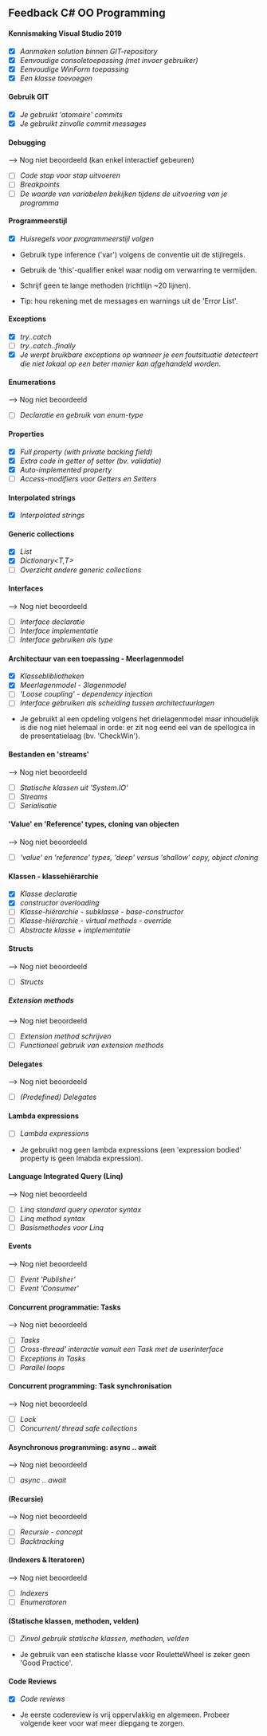 
## Feedback C# OO Programming


#### Kennismaking Visual Studio 2019


- [x] *Aanmaken solution binnen GIT-repository*
- [x] *Eenvoudige consoletoepassing (met invoer gebruiker)*
- [x] *Eenvoudige WinForm toepassing*
- [x] *Een klasse toevoegen*

#### Gebruik GIT

- [x] *Je gebruikt 'atomaire' commits*
- [x] *Je gebruikt zinvolle commit messages*

#### Debugging

--> Nog niet beoordeeld (kan enkel interactief gebeuren)

- [ ] *Code stap voor stap uitvoeren*
- [ ] *Breakpoints*
- [ ] *De waarde van variabelen bekijken tijdens de uitvoering van je programma*

#### Programmeerstijl

- [x] *Huisregels voor programmeerstijl volgen*

* Gebruik type inference ('var') volgens de conventie uit de stijlregels.
* Gebruik de 'this'-qualifier enkel waar nodig om verwarring te vermijden.
* Schrijf geen te lange methoden (richtlijn ~20 lijnen).

* Tip: hou rekening met de messages en warnings uit de 'Error List'.


#### Exceptions

- [x] *try..catch*
- [ ] *try..catch..finally*
- [x] *Je werpt bruikbare exceptions op wanneer je een foutsituatie detecteert die niet lokaal op een beter manier kan afgehandeld worden.*

#### Enumerations

--> Nog niet beoordeeld

- [ ] *Declaratie en gebruik van enum-type*
 
#### Properties

- [x] *Full property (with private backing field)*
- [x] *Extra code in getter of setter (bv. validatie)*
- [x] *Auto-implemented property*
- [ ] *Access-modifiers voor Getters en Setters*

#### Interpolated strings

- [x] *Interpolated strings*

#### Generic collections

- [x] *List<T>*
- [x] *Dictionary<T,T>*
- [ ] *Overzicht andere generic collections*

#### Interfaces

--> Nog niet beoordeeld

- [ ] *Interface declaratie*
- [ ] *Interface implementatie*
- [ ] *Interface gebruiken als type*

#### Architectuur van een toepassing - Meerlagenmodel

- [x] *Klasseblibliotheken*
- [x] *Meerlagenmodel - 3lagenmodel*
- [ ] *'Loose coupling' - dependency injection*
- [ ] *Interface gebruiken als scheiding tussen architectuurlagen*

* Je gebruikt al een opdeling volgens het drielagenmodel maar inhoudelijk is die nog niet helemaal in orde: er zit nog eend eel van de spellogica in de presentatielaag (bv. 'CheckWin').


#### Bestanden en 'streams'

--> Nog niet beoordeeld

- [ ] *Statische klassen uit 'System.IO'*
- [ ] *Streams*
- [ ] *Serialisatie*

#### 'Value' en 'Reference' types, cloning van objecten

--> Nog niet beoordeeld

- [ ] *'value' en 'reference' types, 'deep' versus 'shallow' copy, object cloning*

#### Klassen - klassehiërarchie

- [x] *Klasse declaratie*
- [x] *constructor overloading*
- [ ] *Klasse-hiërarchie - subklasse - base-constructor*
- [ ] *Klasse-hiërarchie - virtual methods - override*
- [ ] *Abstracte klasse + implementatie*

#### Structs

--> Nog niet beoordeeld

- [ ] *Structs*

##### Extension methods

--> Nog niet beoordeeld

- [ ] *Extension method schrijven*
- [ ] *Functioneel gebruik van extension methods*

#### Delegates

--> Nog niet beoordeeld

- [ ] *(Predefined) Delegates*

#### Lambda expressions

- [ ] *Lambda expressions*

* Je gebruikt nog geen lambda expressions  (een 'expression bodied' property is geen lmabda expression).

#### Language Integrated Query (Linq)

--> Nog niet beoordeeld

- [ ] *Linq standard query operator syntax*
- [ ] *Linq method syntax*
- [ ] *Basismethodes voor Linq*

#### Events

--> Nog niet beoordeeld

- [ ] *Event 'Publisher'*
- [ ] *Event 'Consumer'*

#### Concurrent programmatie: Tasks

--> Nog niet beoordeeld

- [ ] *Tasks*
- [ ] *Cross-thread' interactie vanuit een Task met de userinterface*
- [ ] *Exceptions in Tasks*
- [ ] *Parallel loops*
 
#### Concurrent programming: Task synchronisation

--> Nog niet beoordeeld

- [ ] *Lock*
- [ ] *Concurrent/ thread safe collections*

#### Asynchronous programming: async .. await

--> Nog niet beoordeeld

- [ ] *async .. await*

#### (Recursie)

--> Nog niet beoordeeld

- [ ] *Recursie - concept*
- [ ] *Backtracking*

#### (Indexers & Iteratoren)
 
--> Nog niet beoordeeld

- [ ] *Indexers*
- [ ] *Enumeratoren*

#### (Statische klassen, methoden, velden)

- [ ] *Zinvol gebruik statische klassen, methoden, velden*

* Je gebruik van een statische klasse voor RouletteWheel is zeker geen 'Good Practice'.

#### Code Reviews

- [x] *Code reviews*

* Je eerste codereview is vrij oppervlakkig en algemeen. Probeer volgende keer voor wat meer diepgang te zorgen.
